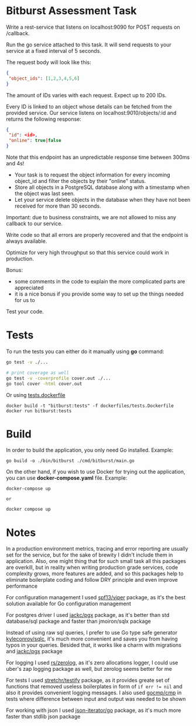 # Bitburst Assessment Task

Write a rest-service that listens on localhost:9090 for POST requests on /callback.

Run the go service attached to this task. It will send requests to your service at a fixed interval of 5 seconds.

The request body will look like this:

```json
{
 "object_ids": [1,2,3,4,5,6]
}
```

The amount of IDs varies with each request. Expect up to 200 IDs.

Every ID is linked to an object whose details can be fetched from the provided
service. Our service listens on localhost:9010/objects/:id and returns the
following response:

```json
{
 "id": <id>,
 "online": true|false
}
```

Note that this endpoint has an unpredictable response time between 300ms and 4s!
* Your task is to request the object information for every incoming object_id and filter the objects by their "online" status.
* Store all objects in a PostgreSQL database along with a timestamp when the object was last seen.
* Let your service delete objects in the database when they have not been received for more than 30 seconds.

Important: due to business constraints, we are not allowed to miss any callback to our service.

Write code so that all errors are properly recovered and that the endpoint is always available.

Optimize for very high throughput so that this service could work in production.

Bonus:
* some comments in the code to explain the more complicated parts are appreciated
* it is a nice bonus if you provide some way to set up the things needed for us to

Test your code.

# Tests

To run the tests you can either do it manually using **go** command:
```bash
go test -v ./...

# print coverage as well
go test -v -coverprofile cover.out ./...
go tool cover -html cover.out
```

Or using [tests.dockerfile](dockerfiles/tests.dockerfile)
```
docker build -t "bitburst:tests" -f dockerfiles/tests.Dockerfile
docker run bitburst:tests
```

# Build

In order to build the application, you only need Go installed. Example:
```
go build -o ./bin/bitburst ./cmd/bitburst/main.go
```


On the other hand, if you wish to use Docker for trying out the application, you can use **docker-compose.yaml** file. Example:
```
docker-compose up

or

docker compose up
```

# Notes

In a production environment metrics, tracing and error reporting are usually set for the service, but for the sake of brewity I didn't include them in application. Also, one might thing that for such small task all this packages are overkill, but in reality when writing production grade services, code complexity grows, more features are added, and so this packages help to eliminate boilerplate coding and follow DRY principle and even improve performance

For configuration management I used [spf13/viper]("https://github.com/spf13/viper") package, as it's the best solution available for Go configuration management

For postgres driver I used [jackc/pgx]("https://github.com/jackc/pgx") package, as it's better than std database/sql package and faster than jmoiron/sqlx package

Instead of using raw sql queries, I prefer to use Go type safe generator [kyleconroy/sqlc]("https://github.com/kyleconroy/sqlc"), it's much more convenient and saves you from having typos in your queries. Besided that, it works like a charm with migrations and [jackc/pgx]("https://github.com/jackc/pgx") package

For logging I used [rs/zerolog]("https://github.com/rs/zerolog"), as it's zero allocations logger, I could use uber's zap logging package as well, but zerolog seems better for me

For tests I used [stretchr/testify]("https://github.com/stretchr/testify") package, as it provides greate set of functions that removed useless boilerplates in form of `if err != nil` and also it provides convenient logging messages. I also used [gocmp/cmp]("https://github.com/google/go-cmp") in tests where difference between input and output was needed to be shown

For working with json I used [json-iterator/go]("github.com/json-iterator/go") package, as it's much more faster than stdlib json package